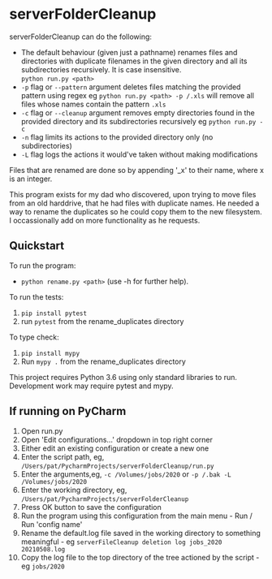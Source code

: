 # serverFolderCleanup

serverFolderCleanup can do the following:

- The default behaviour (given just a pathname) renames files and directories with duplicate filenames in the given directory and all its subdirectories recursively. It is case insensitive.  
  `python run.py <path>`
- `-p` flag or `--pattern` argument deletes files matching the provided pattern using regex eg `python run.py <path> -p /.xls` will remove all files whose names contain the pattern `.xls`
- `-c` flag or `--cleanup` argument removes empty directories found in the provided directory and its subdirectories recursively eg `python run.py -c`
- `-n` flag limits its actions to the provided directory only (no subdirectories)
- `-L` flag logs the actions it would've taken without making modifications

Files that are renamed are done so by appending '_x' to their name, where x is an integer.

This program exists for my dad who discovered, upon trying to move files from an old harddrive, that he had files with duplicate names. He needed a way to rename the duplicates so he could copy them to the new filesystem. I occassionally add on more functionality as he requests.

## Quickstart

To run the program:

- `python rename.py <path>` (use -h for further help).

To run the tests:

1. `pip install pytest`
2. run `pytest` from the rename_duplicates directory

To type check:

1. `pip install mypy`
1. Run `mypy .` from the rename_duplicates directory

This project requires Python 3.6 using only standard libraries to run. Development work may require pytest and mypy.

## If running on PyCharm

1. Open run.py
1. Open 'Edit configurations...' dropdown in top right corner
1. Either edit an existing configuration or create a new one
1. Enter the script path, eg, `/Users/pat/PycharmProjects/serverFolderCleanup/run.py`
1. Enter the arguments,eg, `-c /Volumes/jobs/2020` or  `-p /.bak -L /Volumes/jobs/2020`
1. Enter the working directory, eg, `/Users/pat/PycharmProjects/serverFolderCleanup`
1. Press OK button to save the configuration
1. Run the program using this configuration from the main menu - Run / Run 'config name'
1. Rename the default.log file saved in the working directory to something meaningful - eg `serverFileCleanup deletion log jobs_2020 20210508.log`
1. Copy the log file to the top directory of the tree actioned by the script - eg `jobs/2020`

